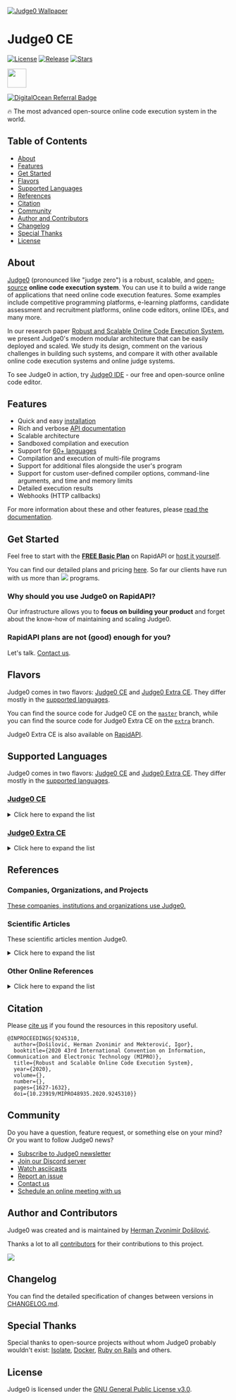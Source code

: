 [![Judge0 Wallpaper](./.github/judge0-colored.png)](https://ce.judge0.com)
# Judge0 CE

[![License](https://img.shields.io/github/license/judge0/judge0?color=2185d0&style=flat-square)](LICENSE)
[![Release](https://img.shields.io/github/v/release/judge0/judge0?color=2185d0&style=flat-square)](https://github.com/judge0/judge0/releases)
[![Stars](https://img.shields.io/github/stars/judge0/judge0?color=2185d0&style=flat-square)](https://github.com/judge0/judge0/stargazers)

<a href="https://www.producthunt.com/posts/judge0-ide" target="_blank"><img src="https://api.producthunt.com/widgets/embed-image/v1/featured.svg?post_id=179885&theme=light" alt="" height="43px" /></a>

[![DigitalOcean Referral Badge](https://web-platforms.sfo2.digitaloceanspaces.com/WWW/Badge%203.svg)](https://www.digitalocean.com/?refcode=b428451eb426&utm_campaign=Referral_Invite&utm_medium=Referral_Program&utm_source=badge)

🔥 The most advanced open-source online code execution system in the world.

## Table of Contents
* [About](#about)
* [Features](#features)
* [Get Started](#get-started)
* [Flavors](#flavors)
* [Supported Languages](#supported-languages)
* [References](#references)
* [Citation](#citation)
* [Community](#community)
* [Author and Contributors](#author-and-contributors)
* [Changelog](#changelog)
* [Special Thanks](#special-thanks)
* [License](#license)

## About
[Judge0](https://ce.judge0.com) (pronounced like "judge zero") is a robust, scalable, and [open-source](https://github.com/judge0/judge0) **online code execution system**. You can use it to build a wide range of applications that need online code execution features. Some examples include competitive programming platforms, e-learning platforms, candidate assessment and recruitment platforms, online code editors, online IDEs, and many more.

In our research paper [Robust and Scalable Online Code Execution System](https://paper.judge0.com), we present Judge0's modern modular architecture that can be easily deployed and scaled. We study its design, comment on the various challenges in building such systems, and compare it with other available online code execution systems and online judge systems.

To see Judge0 in action, try [Judge0 IDE](https://ide.judge0.com) - our free and open-source online code editor.

## Features
- Quick and easy [installation](https://judge0.com/#pricing)
- Rich and verbose [API documentation](https://ce.judge0.com)
- Scalable architecture
- Sandboxed compilation and execution
- Support for [60+ languages](#supported-languages)
- Compilation and execution of multi-file programs
- Support for additional files alongside the user's program
- Support for custom user-defined compiler options, command-line arguments, and time and memory limits
- Detailed execution results
- Webhooks (HTTP callbacks)

For more information about these and other features, please [read the documentation](https://ce.judge0.com).

## Get Started
Feel free to start with the [**FREE Basic Plan**](https://judge0.com/ce) on RapidAPI or [host it yourself](https://github.com/judge0/judge0/blob/master/CHANGELOG.md#deployment-procedure).

You can find our detailed plans and pricing [here](https://judge0.com/#pricing). So far our clients have run with us more than ![](https://img.shields.io/endpoint?color=2185d0&style=flat-square&url=https%3A%2F%2Fjudge0.com%2Fstatistics-badge) programs.

### Why should you use Judge0 on RapidAPI?
Our infrastructure allows you to **focus on building your product** and forget about the know-how of maintaining and scaling Judge0.

### RapidAPI plans are not (good) enough for you?
Let's talk. [Contact us](mailto:contact@judge0.com).

## Flavors
Judge0 comes in two flavors: [Judge0 CE](https://judge0.com/ce) and [Judge0 Extra CE](https://judge0.com/extra-ce). They differ mostly in the [supported languages](#supported-languages).

You can find the source code for Judge0 CE on the [`master`](https://github.com/judge0/judge0/tree/master) branch, while you can find the source code for Judge0 Extra CE on the [`extra`](https://github.com/judge0/judge0/tree/extra) branch.

Judge0 Extra CE is also available on [RapidAPI](https://judge0.com/extra-ce).

## Supported Languages
Judge0 comes in two flavors: [Judge0 CE](https://judge0.com/ce) and [Judge0 Extra CE](https://judge0.com/extra-ce). They differ mostly in the [supported languages](#supported-languages).

### [Judge0 CE](https://judge0.com/ce)
<details><summary>Click here to expand the list</summary>
<table>
<thead>
<tr>
<th style="text-align:center">#</th>
<th style="text-align:center">Name</th>
</tr>
</thead>
<tbody>
<tr>
<td style="text-align:center">1</td>
<td style="text-align:center">Assembly (NASM 2.14.02)</td>
</tr>
<tr>
<td style="text-align:center">2</td>
<td style="text-align:center">Bash (5.0.0)</td>
</tr>
<tr>
<td style="text-align:center">3</td>
<td style="text-align:center">Basic (FBC 1.07.1)</td>
</tr>
<tr>
<td style="text-align:center">4</td>
<td style="text-align:center">C (Clang 7.0.1)</td>
</tr>
<tr>
<td style="text-align:center">5</td>
<td style="text-align:center">C (GCC 7.4.0)</td>
</tr>
<tr>
<td style="text-align:center">6</td>
<td style="text-align:center">C (GCC 8.3.0)</td>
</tr>
<tr>
<td style="text-align:center">7</td>
<td style="text-align:center">C (GCC 9.2.0)</td>
</tr>
<tr>
<td style="text-align:center">8</td>
<td style="text-align:center">C# (Mono 6.6.0.161)</td>
</tr>
<tr>
<td style="text-align:center">9</td>
<td style="text-align:center">C++ (Clang 7.0.1)</td>
</tr>
<tr>
<td style="text-align:center">10</td>
<td style="text-align:center">C++ (GCC 7.4.0)</td>
</tr>
<tr>
<td style="text-align:center">11</td>
<td style="text-align:center">C++ (GCC 8.3.0)</td>
</tr>
<tr>
<td style="text-align:center">12</td>
<td style="text-align:center">C++ (GCC 9.2.0)</td>
</tr>
<tr>
<td style="text-align:center">13</td>
<td style="text-align:center">Clojure (1.10.1)</td>
</tr>
<tr>
<td style="text-align:center">14</td>
<td style="text-align:center">COBOL (GnuCOBOL 2.2)</td>
</tr>
<tr>
<td style="text-align:center">15</td>
<td style="text-align:center">Common Lisp (SBCL 2.0.0)</td>
</tr>
<tr>
<td style="text-align:center">16</td>
<td style="text-align:center">D (DMD 2.089.1)</td>
</tr>
<tr>
<td style="text-align:center">17</td>
<td style="text-align:center">Elixir (1.9.4)</td>
</tr>
<tr>
<td style="text-align:center">18</td>
<td style="text-align:center">Erlang (OTP 22.2)</td>
</tr>
<tr>
<td style="text-align:center">19</td>
<td style="text-align:center">Executable</td>
</tr>
<tr>
<td style="text-align:center">20</td>
<td style="text-align:center">F# (.NET Core SDK 3.1.202)</td>
</tr>
<tr>
<td style="text-align:center">21</td>
<td style="text-align:center">Fortran (GFortran 9.2.0)</td>
</tr>
<tr>
<td style="text-align:center">22</td>
<td style="text-align:center">Go (1.13.5)</td>
</tr>
<tr>
<td style="text-align:center">23</td>
<td style="text-align:center">Groovy (3.0.3)</td>
</tr>
<tr>
<td style="text-align:center">24</td>
<td style="text-align:center">Haskell (GHC 8.8.1)</td>
</tr>
<tr>
<td style="text-align:center">25</td>
<td style="text-align:center">Java (OpenJDK 13.0.1)</td>
</tr>
<tr>
<td style="text-align:center">26</td>
<td style="text-align:center">JavaScript (Node.js 12.14.0)</td>
</tr>
<tr>
<td style="text-align:center">27</td>
<td style="text-align:center">Kotlin (1.3.70)</td>
</tr>
<tr>
<td style="text-align:center">28</td>
<td style="text-align:center">Lua (5.3.5)</td>
</tr>
<tr>
<td style="text-align:center">29</td>
<td style="text-align:center">Objective-C (Clang 7.0.1)</td>
</tr>
<tr>
<td style="text-align:center">30</td>
<td style="text-align:center">OCaml (4.09.0)</td>
</tr>
<tr>
<td style="text-align:center">31</td>
<td style="text-align:center">Octave (5.1.0)</td>
</tr>
<tr>
<td style="text-align:center">32</td>
<td style="text-align:center">Pascal (FPC 3.0.4)</td>
</tr>
<tr>
<td style="text-align:center">33</td>
<td style="text-align:center">Perl (5.28.1)</td>
</tr>
<tr>
<td style="text-align:center">34</td>
<td style="text-align:center">PHP (7.4.1)</td>
</tr>
<tr>
<td style="text-align:center">35</td>
<td style="text-align:center">Plain Text</td>
</tr>
<tr>
<td style="text-align:center">36</td>
<td style="text-align:center">Prolog (GNU Prolog 1.4.5)</td>
</tr>
<tr>
<td style="text-align:center">37</td>
<td style="text-align:center">Python (2.7.17)</td>
</tr>
<tr>
<td style="text-align:center">38</td>
<td style="text-align:center">Python (3.8.1)</td>
</tr>
<tr>
<td style="text-align:center">39</td>
<td style="text-align:center">R (4.0.0)</td>
</tr>
<tr>
<td style="text-align:center">40</td>
<td style="text-align:center">Ruby (2.7.0)</td>
</tr>
<tr>
<td style="text-align:center">41</td>
<td style="text-align:center">Rust (1.40.0)</td>
</tr>
<tr>
<td style="text-align:center">42</td>
<td style="text-align:center">Scala (2.13.2)</td>
</tr>
<tr>
<td style="text-align:center">43</td>
<td style="text-align:center">SQL (SQLite 3.27.2)</td>
</tr>
<tr>
<td style="text-align:center">44</td>
<td style="text-align:center">Swift (5.2.3)</td>
</tr>
<tr>
<td style="text-align:center">45</td>
<td style="text-align:center">TypeScript (3.7.4)</td>
</tr>
<tr>
<td style="text-align:center">46</td>
<td style="text-align:center">Visual Basic<span>.</span>Net (vbnc 0.0.0.5943)</td>
</tr>
</tbody>
</table>
</details>

### [Judge0 Extra CE](https://judge0.com/extra-ce)
<details><summary>Click here to expand the list</summary>
<table>
<thead>
<tr>
<th style="text-align:center">#</th>
<th style="text-align:center">Name</th>
</tr>
</thead>
<tbody>
<tr>
<td style="text-align:center">1</td>
<td style="text-align:center">Bosque (latest)</td>
</tr>
<tr>
<td style="text-align:center">2</td>
<td style="text-align:center">C (Clang 10.0.1)</td>
</tr>
<tr>
<td style="text-align:center">3</td>
<td style="text-align:center">C (Clang 9.0.1)</td>
</tr>
<tr>
<td style="text-align:center">4</td>
<td style="text-align:center">C# (.NET Core SDK 3.1.302)</td>
</tr>
<tr>
<td style="text-align:center">5</td>
<td style="text-align:center">C# (Mono 6.10.0.104)</td>
</tr>
<tr>
<td style="text-align:center">6</td>
<td style="text-align:center">C# Test (.NET Core SDK 3.1.302, NUnit 3.12.0)</td>
</tr>
<tr>
<td style="text-align:center">7</td>
<td style="text-align:center">C++ (Clang 10.0.1)</td>
</tr>
<tr>
<td style="text-align:center">8</td>
<td style="text-align:center">C++ (Clang 9.0.1)</td>
</tr>
<tr>
<td style="text-align:center">9</td>
<td style="text-align:center">C++ Test (Clang 10.0.1, Google Test 1.8.1)</td>
</tr>
<tr>
<td style="text-align:center">10</td>
<td style="text-align:center">C++ Test (GCC 8.4.0, Google Test 1.8.1)</td>
</tr>
<tr>
<td style="text-align:center">11</td>
<td style="text-align:center">C3 (latest)</td>
</tr>
<tr>
<td style="text-align:center">12</td>
<td style="text-align:center">F# (.NET Core SDK 3.1.302)</td>
</tr>
<tr>
<td style="text-align:center">13</td>
<td style="text-align:center">Java (OpenJDK 14.0.1)</td>
</tr>
<tr>
<td style="text-align:center">14</td>
<td style="text-align:center">Java Test (OpenJDK 14.0.1, JUnit Platform Console Standalone 1.6.2)</td>
</tr>
<tr>
<td style="text-align:center">15</td>
<td style="text-align:center">MPI (OpenRTE 3.1.3) with C (GCC 8.4.0)</td>
</tr>
<tr>
<td style="text-align:center">16</td>
<td style="text-align:center">MPI (OpenRTE 3.1.3) with C++ (GCC 8.4.0)</td>
</tr>
<tr>
<td style="text-align:center">17</td>
<td style="text-align:center">MPI (OpenRTE 3.1.3) with Python (3.7.7)</td>
</tr>
<tr>
<td style="text-align:center">18</td>
<td style="text-align:center">Nim (stable)</td>
</tr>
<tr>
<td style="text-align:center">19</td>
<td style="text-align:center">Python for ML (3.7.7)</td>
</tr>
<tr>
<td style="text-align:center">20</td>
<td style="text-align:center">Visual Basic<span>.</span>Net (vbnc 0.0.0.5943)</td>
</tr>
</tbody>
</table>
</details>

## References

### Companies, Organizations, and Projects
[These companies, institutions and organizations use Judge0.](https://judge0.com/#clients)

### Scientific Articles
These scientific articles mention Judge0.

<details><summary>Click here to expand the list</summary>
<ul>
<li><a href="https://dl.acm.org/doi/10.1145/3328778.3372610">A Game-Changing Instructor Tool to Reinforce Coding Concepts</a></li>
<li><a href="https://ieeexplore.ieee.org/document/9079865">Building a Comprehensive Automated Programming Assessment System</a></li>
<li><a href="https://link.springer.com/chapter/10.1007/978-981-15-3607-6_5">Voice-Enabled Intelligent IDE in Cloud</a></li>
<li><a href="https://ieeexplore.ieee.org/abstract/document/9489186">Big Data based Advanced Lab Analysis System using Apache Spark</a></li>
<li><a href="https://www.researchgate.net/publication/353329318_Online_Automatic_Assessment_System_for_Program_Code_Architecture_and_Experiences">Online Automatic Assessment System for Program Code: Architecture and Experiences</a></li>
<li><a href="https://ieeexplore.ieee.org/document/9797096/">A comparison between online compilers: A Case Study</a></li>
<li><a href="https://www.worldscientific.com/doi/10.1142/S0218194022500346">Online Judge System: Requirements, Architecture, and Experiences</a></li>
<li><a href="https://zir.nsk.hr/islandora/search/dabar_search_keywords_mt:(%22Judge0%22)">Nacionalni repozitorij završnih i diplomskih radova ZIR</a></li>
<li><a href="https://journals.upi-yai.ac.id/index.php/ikraith-informatika/article/view/1405">Pengembangan Sistem Manajemen Evaluasi Pembelajaran Terintegrasi Dengan Online Judge</a></li>
<li><a href="https://journal.unesa.ac.id/index.php/jieet/article/view/8363">Rancang Bangun Sistem Online Judge dan Pendeteksian Plagiarisme Menggunakan Arsitektur Serverless</a></li>
<li><a href="https://ela.kpi.ua/handle/123456789/31297">Платформа для спільної роботи викладача та студента під час іспиту</a></li>
<li><a href="https://dl.acm.org/doi/abs/10.1145/3526113.3545620">Grid-Coding: An Accessible, Efficient, and Structured Coding Paradigm for Blind and Low-Vision Programmers</a></li>
<li><a href="https://oa.upm.es/63124/">Desarrollo de una plataforma orientada al refuerzo en la evaluación del nivel de programación</a></li>
<li><a href="https://repozitorij.etfos.hr/en/islandora/object/etfos:3574">Web aplikacija za provjeru programskog koda</a></li>
<li><a href="https://repozitorij.fer.unizg.hr/islandora/object/fer%3A3607">Web-aplikacija za obavljanje i dijeljenje programskih odsječaka u različitim programskim jezicima</a></li>
<li><a href="https://repozitorij.fer.unizg.hr/islandora/object/fer%3A10234">Prototip integracije sustava za strojno učenje u sustav Edgar</a></li>
<li><a href="https://repozitorij.fer.unizg.hr/islandora/object/fer%3A9899">Web-aplikacija za rješavanje programskih zadataka s elementima društvene mreže</a></li>
<li><a href="https://repozitorij.fer.unizg.hr/islandora/object/fer%3A7913">Analiza performansi sustava za udaljeno izvršavanje programskog kôda</a></li>
<li><a href="https://repozitorij.fer.unizg.hr/islandora/search/dabar_search_keywords_mt:(%22Judge0%22)">Repozitorij Fakulteta elektrotehnike i računarstva Sveučilišta u Zagrebu</a></li>
<li><a href="https://www.usenix.org/conference/soups2022/presentation/rao">Usability and Security of Trusted Platform Module (TPM) Library APIs</a></li>
<li><a href="http://repositorio.uft.edu.br/handle/11612/3789">Protótipo de uma ferramenta gamificada para a aplicação de atividades práticas em sala de aula em uma disciplina de introdução à programação</a></li>
<li><a href="https://link.springer.com/chapter/10.1007/978-3-319-98998-3_27">A Strategy Based on Technological Maps for the Identification of the State-of-the-Art Techniques in Software Development Projects: Virtual Judge Projects as a Case Study</a></li>
<li><a href="http://dspace.puet.edu.ua/handle/123456789/11371">ПОЯСНЮВАЛЬНА ЗАПИСКА ДО БАКАЛАВРСЬКОЇ РОБОТИ на тему ТРЕНАЖЕР З ТЕМИ «ПОБУДОВА БЛОК-СХЕМ АЛГОРИТМІВ ЦИКЛІЧНОЇ СТРУКТУРИ НА ПРИКЛАДІ ЦИКЛУ WHILE» ДИСТАНЦІЙНОГО НАВЧАЛЬНОГО КУРСУ «ПРОГРАМУВАННЯ ІІ» ТА РОЗРОБКА ЙОГО ПРОГРАМНОГО ЗАБЕЗПЕЧЕННЯ</a></li>
<li><a href="https://www.researchgate.net/publication/368528043_Scaling_Automated_Programming_Assessment_Systems">Scaling Automated Programming Assessment Systems</a></li>
<li><a href="https://dr.ntu.edu.sg/handle/10356/162927">Full-stack web development for auto-assessment platform</a></li>
<li><a href="https://www.jetir.org/papers/JETIR2302226.pdf">A Secure and Scalable System for Online Code Execution and Evaluation using Containerization and Kubernetes</a></li>
<li><a href="https://arxiv.org/abs/2304.14342">Thinking beyond chatbots' threat to education: Visualizations to elucidate the writing and coding process</a></li>
<li><a href="https://pubs.aip.org/aip/acp/article/2492/1/030016/2892049">Advanced lab analysis system using apache spark</a></li>
<li><a href="https://ieeexplore.ieee.org/abstract/document/10159897">Programmable Questions in Edgar</a></li>
<li><a href="https://ieeexplore.ieee.org/document/10159927">Automatic Evaluation of Student Software Solutions in a Virtualized Environment</a></li>
</ul>
</details>

### Other Online References
<details><summary>Click here to expand the list</summary>
<ul>
<li><a href="https://tianpan.co/notes/243-designing-online-judge-or-leetcode">Designing Online Judge or Leetcode</a></li>
<li><a href="https://medium.com/@akashgp09/make-your-own-online-compiler-in-react-%EF%B8%8F-b06bc29dd202">Make your own online compiler in React</a></li>
<li><a href="https://youtu.be/mq18_oSNkHE?t=966">Programski jezik Go - FER 2019./2020. - Prvo predavanje</a></li>
<li><a href="https://web.archive.org/web/20220527143632/https://www.fer.unizg.hr/novosti?%40=2utqx">Sudjelovanje FER-a na Smotri Sveučilišta 2019.</a></li>
<li><a href="https://web.archive.org/web/20220527143506/https://www.fer.unizg.hr/novosti?%40=2utg3">Svečana 672. sjednica Fakultetskog vijeća FER-a</a></li>
<li><a href="https://usaco.guide/general/running-code-online">USACO Guide - Running Code Online</a></li>
<li><a href="https://repozitorij.fer.unizg.hr/en/islandora/object/fer%3A3607">Web application for authoring and sharing code snippets in different programming languages
</a></li>
<li><a href="https://medium.com/javarevisited/lets-deploy-our-online-code-executor-in-google-cloud-e76a9fabac57">Let’s Deploy our Online Code Executor in Google Cloud</a></li>
<li><a href="https://levelup.gitconnected.com/lets-develop-an-online-code-editor-compiler-like-hackerrank-c433d8db060d">Let’s Develop an Online Code Editor & Compiler like HackerRank</a></li>
<li><a href="https://medium.com/javascript-in-plain-english/lets-develop-an-online-code-editor-compiler-like-hackerrank-702881803eee">Let’s Develop An Online Code Editor/Compiler Like HackerRank</a></li>
<li><a href="https://www.youtube.com/watch?v=AruJ23XlBps">Build a Live Code Editor & Playground like HackerRank Using Vue</a></li>
<li><a href="https://geekflare.com/top-java-ide-and-online-compilers">Top 11 Java IDEs and Online Compilers for Productive Development</a></li>
<li><a href="https://www.freecodecamp.org/news/how-to-build-react-based-code-editor/">How to Build a Code Editor with React that Compiles and Executes in 40+ Languages</a></li>
<li><a href="https://medium.com/javarevisited/how-to-build-an-online-java-compiler-c3210cca1917">How to Build an Online Java Compiler</a></li>
<li><a href="https://www.fossguru.com/best-cloud-ide-review/">Top 33 Best Cloud IDE For The Developers (2022 Review)</a></li>
<li><a href="https://geekflare.com/productivity-apps-for-programmers/">21 Productivity Apps for Programmers</a></li>
<li><a href="https://manfonly.medium.com/running-sqlite-on-the-browser-45c5a7352fd">Running sqlite on the browser</a></li>
<li><a href="https://medium.com/@denishoti/how-to-self-host-judge0-api-on-your-pc-locally-all-you-need-to-know-ad8a2b64fd1">How to self-host Judge0 API on your PC locally | All you need to know</a></li>
<li><a href="https://blog.ishandeveloper.com/hackerrank">Summer Internship Experience '21</a></li>
<li><a href="https://dev.to/envoy_/best-websites-every-programmer-should-visit-540a">Best Websites Every Programmer Should Visit</a></li>
<li><a href="https://cssauthor.com/best-online-code-editors/">Excellent Online Code Editors</a></li>
<li><a href="https://medium.com/codingsquad/a-pair-programming-platform-to-help-you-get-better-at-technical-interviews-building-out-the-14c03762ebf4">A pair programming platform to help you get better at technical interviews: building out the platform</a></li>
<li><a href="https://cbrincoveanu.hashnode.dev/10-amazing-free-tools-for-your-blog-posts-and-developer-projects">10 Amazing Free Tools For Your Blog Posts And Developer Projects</a></li>
<li><a href="https://medium.com/the-foss-albatross/the-easiest-way-to-start-coding-30cf99ee039d">The Easiest Way to Start Coding!</a></li>
<li><a href="https://prog.world/how-to-create-a-code-editor-for-40-languages-with-react/">How to create a code editor for 40+ languages ​​with React</a></li>
<li><a href="https://www.youtube.com/watch?v=z1ErJCATLuo">Tutorial isi api key di pc platform
</a></li>
</ul>
</details>

## Citation
Please [cite us](https://ieeexplore.ieee.org/abstract/document/9245310) if you found the resources in this repository useful.

```
@INPROCEEDINGS{9245310,
  author={Došilović, Herman Zvonimir and Mekterović, Igor},
  booktitle={2020 43rd International Convention on Information, Communication and Electronic Technology (MIPRO)},
  title={Robust and Scalable Online Code Execution System},
  year={2020},
  volume={},
  number={},
  pages={1627-1632},
  doi={10.23919/MIPRO48935.2020.9245310}}
```

## Community
Do you have a question, feature request, or something else on your mind? Or you want to follow Judge0 news?

* [Subscribe to Judge0 newsletter](https://subscribe.judge0.com)
* [Join our Discord server](https://discord.gg/GRc3v6n)
* [Watch asciicasts](https://asciinema.org/~hermanzdosilovic)
* [Report an issue](https://github.com/judge0/judge0/issues/new)
* [Contact us](mailto:contact@judge0.com)
* [Schedule an online meeting with us](https://meet.judge0.com)

## Author and Contributors
Judge0 was created and is maintained by [Herman Zvonimir Došilović](https://hermanz.dosilovic.com).

Thanks a lot to all [contributors](https://github.com/judge0/judge0/graphs/contributors) for their contributions to this project.

<a href="https://github.com/judge0/judge0/graphs/contributors">
  <img src="https://contributors-img.web.app/image?repo=judge0/judge0" />
</a>

## Changelog
You can find the detailed specification of changes between versions in [CHANGELOG.md](CHANGELOG.md).

## Special Thanks
Special thanks to open-source projects without whom Judge0 probably wouldn't exist: [Isolate](https://github.com/ioi/isolate), [Docker](https://github.com/docker), [Ruby on Rails](https://github.com/rails/rails) and others.

## License
Judge0 is licensed under the [GNU General Public License v3.0](LICENSE).
